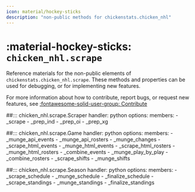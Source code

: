 ```yaml
---
icon: material/hockey-sticks
description: "non-public methods for chickenstats.chicken_nhl"
---
```


# :material-hockey-sticks: **`chicken_nhl.scrape`**

Reference materials for the non-public elements of `chickenstats.chicken_nhl.scrape`. These methods and properties can
be used for debugging, or for implementing new features.

For more information about how to contribute, report bugs, or request new features, see
[:fontawesome-solid-user-group: Contribute](../contribute.md)

##::: chicken_nhl.scrape.Scraper
    handler: python
    options:
        members:
            - _scrape
            - _prep_ind
            - _prep_oi
            - _prep_xg

##::: chicken_nhl.scrape.Game
    handler: python
    options:
        members:
            - _munge_api_events
            - _munge_api_rosters
            - _munge_changes
            - _scrape_html_events
            - _munge_html_events
            - _scrape_html_rosters
            - _munge_html_rosters
            - _combine_events
            - _munge_play_by_play
            - _combine_rosters
            - _scrape_shifts
            - _munge_shifts

##::: chicken_nhl.scrape.Season
    handler: python
    options:
        members:
            - _scrape_schedule
            - _munge_schedule
            - _finalize_schedule
            - _scrape_standings
            - _munge_standings
            - _finalize_standings

